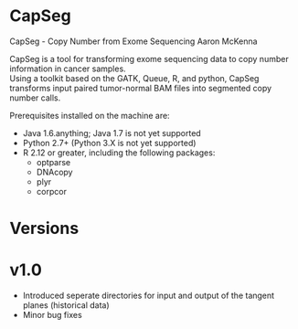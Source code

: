 CapSeg
======

CapSeg - Copy Number from Exome Sequencing
Aaron McKenna <aaronmck at uw.edu>

CapSeg is a tool for transforming exome sequencing data to copy number information in cancer samples.  
Using a toolkit based on the GATK, Queue, R, and python, CapSeg transforms input paired tumor-normal
BAM files into segmented copy number calls.  

Prerequisites installed on the machine are:
  - Java 1.6.anything; Java 1.7 is not yet supported
  - Python 2.7+ (Python 3.X is not yet supported)
  - R 2.12 or greater, including the following packages:
      - optparse
      - DNAcopy
      - plyr
      - corpcor

Versions
==

v1.0
=
- Introduced seperate directories for input and output of the tangent planes (historical data)
- Minor bug fixes


